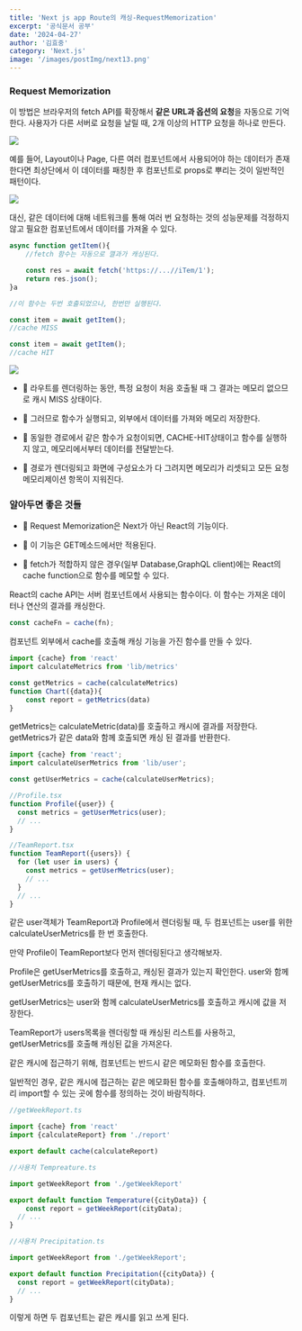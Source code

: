 ```yaml
---
title: 'Next js app Route의 캐싱-RequestMemorization'
excerpt: '공식문서 공부'
date: '2024-04-27'
author: '김효중'
category: 'Next.js'
image: '/images/postImg/next13.png'
---
```


### Request Memorization

이 방법은 브라우저의 fetch API를 확장해서 <b>같은 URL과 옵션의 요청</b>을 자동으로 기억한다. 사용자가 다른 서버로 요청을 날릴 때, 2개 이상의 HTTP 요청을 하나로 만든다.

![](https://nextjs.org/_next/image?url=%2Fdocs%2Fdark%2Fdeduplicated-fetch-requests.png&w=1920&q=75)

예를 들어, Layout이나 Page, 다른 여러 컴포넌트에서 사용되어야 하는 데이터가 존재한다면 최상단에서 이 데이터를 패칭한 후 컴포넌트로 props로 뿌리는 것이 일반적인 패턴이다.

![](https://vietnamlife.info/wp-content/uploads/2024/02/React-component-props.png)

대신, 같은 데이터에 대해 네트워크를 통해 여러 번 요청하는 것의 성능문제를 걱정하지 않고 필요한 컴포넌트에서 데이터를 가져올 수 있다.

```ts
async function getItem(){
    //fetch 함수는 자동으로 껼과가 캐싱된다.

    const res = await fetch('https://...//iTem/1');
    return res.json();
}a

//이 함수는 두번 호출되었으나, 한번만 실행된다.

const item = await getItem();
//cache MISS

const item = await getItem();
//cache HIT
```

![](https://nextjs.org/_next/image?url=%2Fdocs%2Fdark%2Frequest-memoization.png&w=1920&q=75)

- 👻 라우트를 렌더링하는 동안, 특정 요청이 처음 호출될 때 그 결과는 메모리 없으므로 캐시 MISS 상태이다.

- 👻 그러므로 함수가 실행되고, 외부에서 데이터를 가져와 메모리 저장한다.

- 👻 동일한 경로에서 같은 함수가 요청이되면, CACHE-HIT상태이고 함수를 실행하지 않고, 메모리에서부터 데이터를 전달받는다.

- 👻 경로가 렌더링되고 화면에 구성요소가 다 그려지면 메모리가 리셋되고 모든 요청 메모리제이션 항목이 지워진다.

### 알아두면 좋은 것들

- 👻 Request Memorization은 Next가 아닌 React의 기능이다.

- 👻 이 기능은 GET메소드에서만 적용된다.

- 👻 fetch가 적합하지 않은 경우(일부 Database,GraphQL client)에는 React의 cache function으로 함수를 메모할 수 있다.

React의 cache API는 서버 컴포넌트에서 사용되는 함수이다. 이 함수는 가져온 데이터나 연산의 결과를 캐싱한다.

```ts
const cacheFn = cache(fn);
```

컴포넌트 외부에서 cache를 호출해 캐싱 기능을 가진 함수를 만들 수 있다.

```ts
import {cache} from 'react'
import calculateMetrics from 'lib/metrics'

const getMetrics = cache(calculateMetrics)
function Chart({data}){
    const report = getMetrics(data)
}
```

getMetrics는 calculateMetric(data)를 호출하고 캐시에 결과를 저장한다. getMetrics가 같은 data와 함께 호출되면 캐싱 된 결과를 반환한다.

```ts
import {cache} from 'react';
import calculateUserMetrics from 'lib/user';

const getUserMetrics = cache(calculateUserMetrics);

//Profile.tsx
function Profile({user}) {
  const metrics = getUserMetrics(user);
  // ...
}

//TeamReport.tsx
function TeamReport({users}) {
  for (let user in users) {
    const metrics = getUserMetrics(user);
    // ...
  }
  // ...
}
```

같은 user객체가 TeamReport과 Profile에서 렌더링될 때, 두 컴포넌트는 user를 위한 calculateUserMetrics를 한 번 호출한다.

만약 Profile이 TeamReport보다 먼저 렌더링된다고 생각해보자. 

Profile은 getUserMetrics를 호출하고, 캐싱된 결과가 있는지 확인한다. user와 함께 getUserMetrics를 호출하기 때문에, 현재 캐시는 없다.

getUserMetrics는 user와 함께 calculateUserMetrics를 호출하고 캐시에 값을 저장한다.

TeamReport가 users목록을 렌더링할 때 캐싱된 리스트를 사용하고, getUserMetrics를 호출해 캐싱된 값을 가져온다.

같은 캐시에 접근하기 위해, 컴포넌트는 반드시 같은 메모화된 함수를 호출한다.

일반적인 경우, 같은 캐시에 접근하는 같은 메모화된 함수를 호출해야하고, 컴포넌트끼리 import할 수 있는 곳에 함수를 정의하는 것이 바람직하다.

```ts
//getWeekReport.ts

import {cache} from 'react'
import {calculateReport} from './report'

export default cache(calculateReport)

//사용처 Tempreature.ts

import getWeekReport from './getWeekReport'

export default function Temperature({cityData}) {
	const report = getWeekReport(cityData);
  // ...
}

//사용처 Precipitation.ts

import getWeekReport from './getWeekReport';

export default function Precipitation({cityData}) {
  const report = getWeekReport(cityData);
  // ...
}
```

이렇게 하면 두 컴포넌트는 같은 캐시를 읽고 쓰게 된다.


